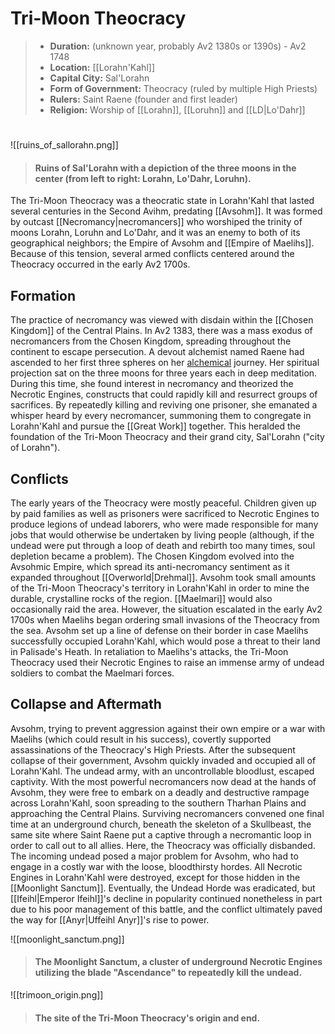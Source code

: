 # Tri-Moon Theocracy

> - **Duration:** (unknown year, probably Av2 1380s or 1390s) - Av2 1748
> - **Location:** [[Lorahn'Kahl]]
> - **Capital City:** Sal'Lorahn
> - **Form of Government:** Theocracy (ruled by multiple High Priests)
> - **Rulers:** Saint Raene (founder and first leader)
> - **Religion:** Worship of [[Lorahn]], [[Loruhn]] and [[LD|Lo'Dahr]]
#
![[ruins_of_sallorahn.png]]
> #### Ruins of Sal'Lorahn with a depiction of the three moons in the center (from left to right: Lorahn, Lo'Dahr, Loruhn).

The Tri-Moon Theocracy was a theocratic state in Lorahn'Kahl that lasted several centuries in the Second Avihm, predating [[Avsohm]]. It was formed by outcast [[Necromancy|necromancers]] who worshiped the trinity of moons Lorahn, Loruhn and Lo'Dahr, and it was an enemy to both of its geographical neighbors; the Empire of Avsohm and [[Empire of Maelihs]]. Because of this tension, several armed conflicts centered around the Theocracy occurred in the early Av2 1700s.

## Formation

The practice of necromancy was viewed with disdain within the [[Chosen Kingdom]] of the Central Plains. In Av2 1383, there was a mass exodus of necromancers from the Chosen Kingdom, spreading throughout the continent to escape persecution. A devout alchemist named Raene had ascended to her first three spheres on her [alchemical](/Lore/Magic/Alchemy/) journey. Her spiritual projection sat on the three moons for three years each in deep meditation. During this time, she found interest in necromancy and theorized the Necrotic Engines, constructs that could rapidly kill and resurrect groups of sacrifices. By repeatedly killing and reviving one prisoner, she emanated a whisper heard by every necromancer, summoning them to congregate in Lorahn'Kahl and pursue the [[Great Work]] together. This heralded the foundation of the Tri-Moon Theocracy and their grand city, Sal'Lorahn ("city of Lorahn").

## Conflicts

The early years of the Theocracy were mostly peaceful. Children given up by paid families as well as prisoners were sacrificed to Necrotic Engines to produce legions of undead laborers, who were made responsible for many jobs that would otherwise be undertaken by living people (although, if the undead were put through a loop of death and rebirth too many times, soul depletion became a problem). The Chosen Kingdom evolved into the Avsohmic Empire, which spread its anti-necromancy sentiment as it expanded throughout [[Overworld|Drehmal]]. Avsohm took small amounts of the Tri-Moon Theocracy's territory in Lorahn'Kahl in order to mine the durable, crystalline rocks of the region. [[Maelmari]] would also occasionally raid the area. However, the situation escalated in the early Av2 1700s when Maelihs began ordering small invasions of the Theocracy from the sea. Avsohm set up a line of defense on their border in case Maelihs successfully occupied Lorahn'Kahl, which would pose a threat to their land in Palisade's Heath. In retaliation to Maelihs's attacks, the Tri-Moon Theocracy used their Necrotic Engines to raise an immense army of undead soldiers to combat the Maelmari forces.

## Collapse and Aftermath

Avsohm, trying to prevent aggression against their own empire or a war with Maelihs (which could result in his success), covertly supported assassinations of the Theocracy's High Priests. After the subsequent collapse of their government, Avsohm quickly invaded and occupied all of Lorahn'Kahl. The undead army, with an uncontrollable bloodlust, escaped captivity. With the most powerful necromancers now dead at the hands of Avsohm, they were free to embark on a deadly and destructive rampage across Lorahn'Kahl, soon spreading to the southern Tharhan Plains and approaching the Central Plains. Surviving necromancers convened one final time at an underground church, beneath the skeleton of a Skullbeast, the same site where Saint Raene put a captive through a necromantic loop in order to call out to all allies. Here, the Theocracy was officially disbanded. The incoming undead posed a major problem for Avsohm, who had to engage in a costly war with the loose, bloodthirsty hordes. All Necrotic Engines in Lorahn'Kahl were destroyed, except for those hidden in the [[Moonlight Sanctum]]. Eventually, the Undead Horde was eradicated, but [[Ifeihl|Emperor Ifeihl]]'s decline in popularity continued nonetheless in part due to his poor management of this battle, and the conflict ultimately paved the way for [[Anyr|Uffeihl Anyr]]'s rise to power.

![[moonlight_sanctum.png]]
> #### The Moonlight Sanctum, a cluster of underground Necrotic Engines utilizing the blade "Ascendance" to repeatedly kill the undead.

![[trimoon_origin.png]]
> #### The site of the Tri-Moon Theocracy's origin and end.
